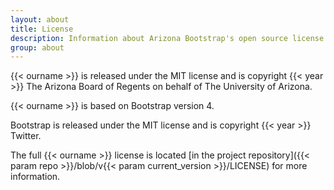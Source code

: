 ```yaml
---
layout: about
title: License
description: Information about Arizona Bootstrap's open source license.
group: about
---
```


{{< ourname >}} is released under the MIT license and is copyright {{< year >}} The Arizona Board of Regents on behalf of The University of Arizona.

{{< ourname >}} is based on Bootstrap version 4.

Bootstrap is released under the MIT license and is copyright {{< year >}} Twitter.

The full {{< ourname >}} license is located [in the project repository]({{< param repo >}}/blob/v{{< param current_version >}}/LICENSE) for more information.
